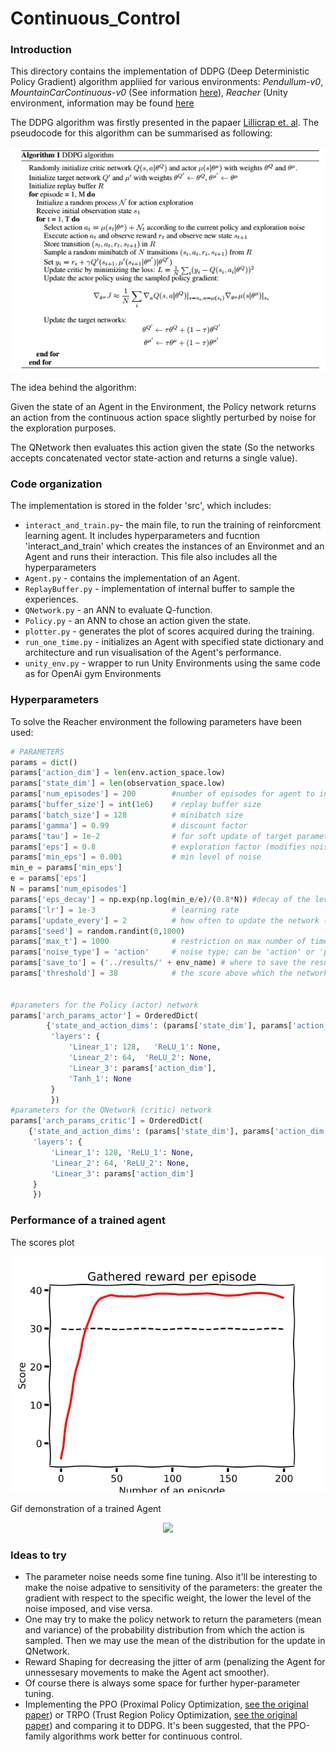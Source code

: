 # Continuous_Control


### Introduction
This directory contains  the implementation of DDPG (Deep Deterministic Policy Gradient) algorithm appliied for various environments:
*Pendullum-v0*, *MountainCarContinuous-v0* (See information [here](https://github.com/openai/gym/wiki/Leaderboard)), *Reacher* (Unity environment, information may be found [here](https://github.com/Unity-Technologies/ml-agents/blob/master/docs/Learning-Environment-Examples.md#reacher)

The DDPG algorithm was firstly presented in the papaer [Lillicrap et. al](https://arxiv.org/abs/1509.02971).
The pseudocode for this algorithm can be summarised as following:
<p align="center">
<img src="https://github.com/ptolmachev/Continuous_Control/blob/master/img/DDPG_algorithm.jpg"/>
</p>

The idea behind the algorithm:

Given the state of an Agent in the Environment, the Policy network returns an action from the continuous action space slightly perturbed by noise for the exploration purposes. 

The QNetwork then evaluates this action given the state (So the networks accepts concatenated vector state-action and returns a single value).


### Code organization
The implementation is stored in the folder 'src', which includes:
- `interact_and_train.py`- the main file, to run the training of reinforcment learning agent. It includes hyperparameters and fucntion 'interact_and_train' which creates the instances of an Environmet and an Agent and runs their interaction. This file also includes all the hyperparameters
- `Agent.py` - contains the implementation of an Agent. 
- `ReplayBuffer.py` - implementation of internal buffer to sample the experiences.
- `QNetwork.py` - an ANN to evaluate Q-function.
- `Policy.py` - an ANN to chose an action given the state.
- `plotter.py` - generates the plot of scores acquired during the training.
- `run_one_time.py` - initializes an Agent with specified state dictionary and architecture and run visualisation of the Agent's performance.
- `unity_env.py` - wrapper to run Unity Environments using the same code as for OpenAi gym Environments

### Hyperparameters
To solve the Reacher environment the following parameters have been used:
```python
# PARAMETERS
params = dict()
params['action_dim'] = len(env.action_space.low)
params['state_dim'] = len(observation_space.low)
params['num_episodes'] = 200        #number of episodes for agent to interact with the environment
params['buffer_size'] = int(1e6)    # replay buffer size
params['batch_size'] = 128          # minibatch size
params['gamma'] = 0.99              # discount factor
params['tau'] = 1e-2                # for soft update of target parameters
params['eps'] = 0.8                 # exploration factor (modifies noise)
params['min_eps'] = 0.001           # min level of noise
min_e = params['min_eps']
e = params['eps']
N = params['num_episodes']
params['eps_decay'] = np.exp(np.log(min_e/e)/(0.8*N)) #decay of the level of the noise after each episode
params['lr'] = 1e-3                 # learning rate
params['update_every'] = 2          # how often to update the network (every update_every timestep)
params['seed'] = random.randint(0,1000)
params['max_t'] = 1000              # restriction on max number of timesteps per each episodes
params['noise_type'] = 'action'     # noise type; can be 'action' or 'parameter'
params['save_to'] = ('../results/' + env_name) # where to save the results to
params['threshold'] = 38            # the score above which the network parameters are saved


#parameters for the Policy (actor) network
params['arch_params_actor'] = OrderedDict(
        {'state_and_action_dims': (params['state_dim'], params['action_dim']),
         'layers': {
             'Linear_1': 128,   'ReLU_1': None,
             'Linear_2': 64,  'ReLU_2': None,
             'Linear_3': params['action_dim'],
             'Tanh_1': None
         }
         })
#parameters for the QNetwork (critic) network
params['arch_params_critic'] = OrderedDict(
    {'state_and_action_dims': (params['state_dim'], params['action_dim']),
     'layers': {
         'Linear_1': 128, 'ReLU_1': None,
         'Linear_2': 64, 'ReLU_2': None,
         'Linear_3': params['action_dim']
     }
     })
```
### Performance of a trained agent

The scores plot

<p align="center">
<img src="https://github.com/ptolmachev/Continuous_Control/blob/master/img/Scores_Reacher.png"/>
</p>

Gif demonstration of a trained Agent
<p align="center">
<img src="https://github.com/ptolmachev/Continuous_Control/blob/master/img/Reacher_20.gif"/>
</p>


### Ideas to try
- The parameter noise needs some fine tuning. Also it'll be interesting to make the noise adpative to sensitivity of the parameters: the greater the gradient with respect to the specific weight, the lower the level of the noise imposed, and vise versa.
- One may try to make the policy network to return the parameters (mean and variance) of the probability distribution from which the action is sampled. Then we may use the mean of the distribution for the update in QNetwork. 
- Reward Shaping for decreasing the jitter of arm (penalizing the Agent for unnessesary movements to make the Agent act smoother). 
- Of course there is always some space for further hyper-parameter tuning.
- Implementing the PPO (Proximal Policy Optimization, [see the original paper](https://arxiv.org/abs/1707.06347)) or TRPO (Trust Region Policy Optimization, [see the original paper](https://arxiv.org/abs/1502.05477)) and comparing it to DDPG. It's been suggested, that the PPO-family algorithms work better for continuous control.

